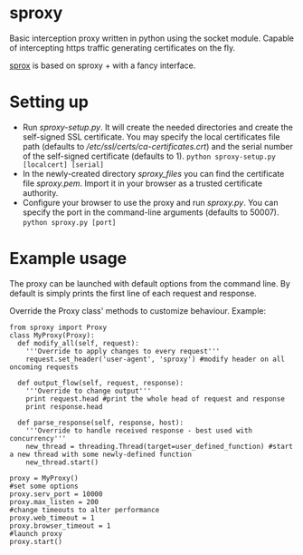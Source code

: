 sproxy
======

Basic interception proxy written in python using the socket module.
Capable of intercepting https traffic generating certificates on the fly.

[sprox](https://github.com/AdotDdot/sprox) is based on sproxy + with a fancy interface.

Setting up
==========
  * Run *sproxy-setup.py*. It will create the needed directories and create the self-signed SSL certificate. You may specify the local certificates file path (defaults to */etc/ssl/certs/ca-certificates.crt*) and the serial number of the self-signed certificate (defaults to 1).
  `python sproxy-setup.py [localcert] [serial]`
  * In the newly-created directory *sproxy_files* you can find the certificate file *sproxy.pem*. Import it in your browser as a trusted certificate authority.
  * Configure your browser to use the proxy and run *sproxy.py*. You can specify the port in the command-line arguments (defaults to 50007).
  `python sproxy.py [port]`

Example usage
=============
The proxy can be launched with default options from the command line. By default is simply prints the first line of each request and response.

Override the Proxy class' methods to customize behaviour. Example:

    from sproxy import Proxy
    class MyProxy(Proxy):
      def modify_all(self, request):
        '''Override to apply changes to every request'''
        request.set_header('user-agent', 'sproxy') #modify header on all oncoming requests
        
      def output_flow(self, request, response):
        '''Override to change output'''
        print request.head #print the whole head of request and response
        print response.head
        
      def parse_response(self, response, host):
        '''Override to handle received response - best used with concurrency'''
        new_thread = threading.Thread(target=user_defined_function) #start a new thread with some newly-defined function
        new_thread.start()
        
    proxy = MyProxy()
    #set some options
    proxy.serv_port = 10000
    proxy.max_listen = 200
    #change timeouts to alter performance
    proxy.web_timeout = 1
    proxy.browser_timeout = 1
    #launch proxy
    proxy.start()



